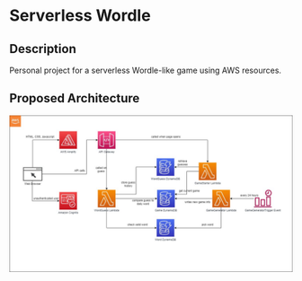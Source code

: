 # Serverless Wordle
## Description

Personal project for a serverless Wordle-like game using AWS resources.

## Proposed Architecture

![Serverless Wordle Architecture](resources/architecture.jfif)